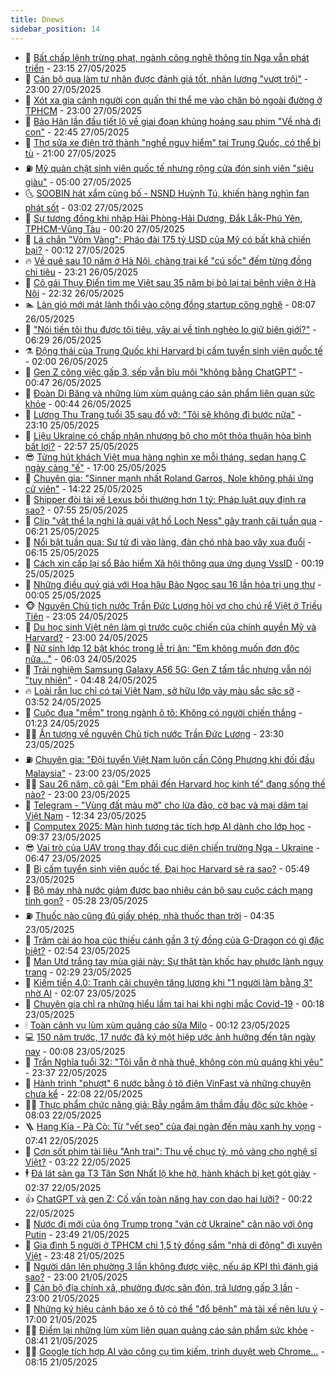 ```yaml
---
title: Dnews
sidebar_position: 14
---
```


<!-- dantri-dnews:START -->
- 🤠 [Bất chấp lệnh trừng phạt, ngành công nghệ thông tin Nga vẫn phát triển](https://dantri.com.vn/the-gioi/bat-chap-lenh-trung-phat-nganh-cong-nghe-thong-tin-nga-van-phat-trien-20250527225101686.htm) - 23:15 27/05/2025
- 🌈 [Cán bộ qua làm tư nhân được đánh giá tốt, nhận lương &quot;vượt trội&quot;](https://dantri.com.vn/lao-dong-viec-lam/can-bo-qua-lam-tu-nhan-duoc-danh-gia-tot-nhan-luong-vuot-troi-20250527173243619.htm) - 23:00 27/05/2025
- 🐎 [Xót xa gia cảnh người con quấn thi thể mẹ vào chăn bỏ ngoài đường ở TPHCM](https://dantri.com.vn/xa-hoi/xot-xa-gia-canh-nguoi-con-quan-thi-the-me-vao-chan-bo-ngoai-duong-o-tphcm-20250527164911626.htm) - 23:00 27/05/2025
- 👹 [Bảo Hân lần đầu tiết lộ về giai đoạn khủng hoảng sau phim &quot;Về nhà đi con&quot;](https://dantri.com.vn/giai-tri/bao-han-lan-dau-tiet-lo-ve-giai-doan-khung-hoang-sau-phim-ve-nha-di-con-20250517163639928.htm) - 22:45 27/05/2025
- 🫶 [Thợ sửa xe điện trở thành &quot;nghề nguy hiểm&quot; tại Trung Quốc, có thể bị tù](https://dantri.com.vn/o-to-xe-may/tho-sua-xe-dien-tro-thanh-nghe-nguy-hiem-tai-trung-quoc-co-the-bi-tu-20250527215548914.htm) - 21:00 27/05/2025
- ⛽️ [Mỹ quản chặt sinh viên quốc tế nhưng rộng cửa đón sinh viên &quot;siêu giàu&quot;](https://dantri.com.vn/giao-duc/my-quan-chat-sinh-vien-quoc-te-nhung-rong-cua-don-sinh-vien-sieu-giau-20250527105403900.htm) - 05:00 27/05/2025
- 🌜 [SOOBIN hát xẩm cùng bố - NSND Huỳnh Tú, khiến hàng nghìn fan phát sốt](https://dantri.com.vn/giai-tri/soobin-hat-xam-cung-bo-nsnd-huynh-tu-khien-hang-nghin-fan-phat-sot-20250527083105769.htm) - 03:02 27/05/2025
- 💪 [Sự tương đồng khi nhập Hải Phòng-Hải Dương, Đắk Lắk-Phú Yên, TPHCM-Vũng Tàu](https://dantri.com.vn/noi-vu/su-tuong-dong-khi-nhap-hai-phong-hai-duong-dak-lak-phu-yen-tphcm-vung-tau-20250526123158548.htm) - 00:20 27/05/2025
- 🎊 [Lá chắn &quot;Vòm Vàng&quot;: Pháo đài 175 tỷ USD của Mỹ có bất khả chiến bại?](https://dantri.com.vn/the-gioi/la-chan-vom-vang-phao-dai-175-ty-usd-cua-my-co-bat-kha-chien-bai-20250526164757054.htm) - 00:12 27/05/2025
- 🔥 [Về quê sau 10 năm ở Hà Nội, chàng trai kể &quot;cú sốc&quot; đếm từng đồng chi tiêu](https://dantri.com.vn/doi-song/ve-que-sau-10-nam-o-ha-noi-chang-trai-ke-cu-soc-dem-tung-dong-chi-tieu-20250522165004439.htm) - 23:21 26/05/2025
- 👀 [Cô gái Thụy Điển tìm mẹ Việt sau 35 năm bị bỏ lại tại bệnh viện ở Hà Nội](https://dantri.com.vn/doi-song/co-gai-thuy-dien-tim-me-viet-sau-35-nam-bi-bo-lai-tai-benh-vien-o-ha-noi-20250526164712597.htm) - 22:32 26/05/2025
- 🏊 [Làn gió mới mát lành thổi vào cộng đồng startup công nghệ](https://dantri.com.vn/cong-nghe/lan-gio-moi-mat-lanh-thoi-vao-cong-dong-startup-cong-nghe-20250525105524424.htm) - 08:07 26/05/2025
- 🥸 [&quot;Nói tiền tôi thu được tôi tiêu, vậy ai về tỉnh nghèo lo giữ biên giới?&quot;](https://dantri.com.vn/xa-hoi/noi-tien-toi-thu-duoc-toi-tieu-vay-ai-ve-tinh-ngheo-lo-giu-bien-gioi-20250526130850817.htm) - 06:29 26/05/2025
- ⚗️ [Động thái của Trung Quốc khi Harvard bị cấm tuyển sinh viên quốc tế](https://dantri.com.vn/giao-duc/dong-thai-cua-trung-quoc-khi-harvard-bi-cam-tuyen-sinh-vien-quoc-te-20250525212122303.htm) - 02:00 26/05/2025
- 🐲 [Gen Z cõng việc gấp 3, sếp vẫn bĩu môi &quot;không bằng ChatGPT&quot;](https://dantri.com.vn/cong-nghe/gen-z-cong-viec-gap-3-sep-van-biu-moi-khong-bang-chatgpt-20250525194152822.htm) - 00:47 26/05/2025
- 🌁 [Đoàn Di Băng và những lùm xùm quảng cáo sản phẩm liên quan sức khỏe](https://dantri.com.vn/suc-khoe/doan-di-bang-va-nhung-lum-xum-quang-cao-san-pham-lien-quan-suc-khoe-20250525183855389.htm) - 00:44 26/05/2025
- 🧐 [Lương Thu Trang tuổi 35 sau đổ vỡ: &quot;Tôi sẽ không đi bước nữa&quot;](https://dantri.com.vn/giai-tri/luong-thu-trang-tuoi-35-sau-do-vo-toi-se-khong-di-buoc-nua-20250524031601806.htm) - 23:10 25/05/2025
- 👹 [Liệu Ukraine có chấp nhận nhượng bộ cho một thỏa thuận hòa bình bất lợi?](https://dantri.com.vn/the-gioi/lieu-ukraine-co-chap-nhan-nhuong-bo-cho-mot-thoa-thuan-hoa-binh-bat-loi-20250525145418864.htm) - 22:57 25/05/2025
- 😎 [Từng hút khách Việt mua hàng nghìn xe mỗi tháng, sedan hạng C ngày càng &quot;ế&quot;](https://dantri.com.vn/o-to-xe-may/tung-hut-khach-viet-mua-hang-nghin-xe-moi-thang-sedan-hang-c-ngay-cang-e-20250525155545304.htm) - 17:00 25/05/2025
- 🤭 [Chuyên gia: &quot;Sinner mạnh nhất Roland Garros, Nole không phải ứng cử viên&quot;](https://dantri.com.vn/the-thao/chuyen-gia-sinner-manh-nhat-roland-garros-nole-khong-phai-ung-cu-vien-20250524230333469.htm) - 14:22 25/05/2025
- 🦣 [Shipper đòi tài xế Lexus bồi thường hơn 1 tỷ: Pháp luật quy định ra sao?](https://dantri.com.vn/ban-doc/shipper-doi-tai-xe-lexus-boi-thuong-hon-1-ty-phap-luat-quy-dinh-ra-sao-20250525105755131.htm) - 07:55 25/05/2025
- 🙉 [Clip &quot;vật thể lạ nghi là quái vật hồ Loch Ness&quot; gây tranh cãi tuần qua](https://dantri.com.vn/cong-nghe/clip-vat-the-la-nghi-la-quai-vat-ho-loch-ness-gay-tranh-cai-tuan-qua-20250525043613415.htm) - 06:21 25/05/2025
- 🗽 [Nổi bật tuần qua: Sư tử đi vào làng, đàn chó nhà bao vây xua đuổi](https://dantri.com.vn/khoa-hoc/noi-bat-tuan-qua-su-tu-di-vao-lang-dan-cho-nha-bao-vay-xua-duoi-20250525003303538.htm) - 06:15 25/05/2025
- 🐻 [Cách xin cấp lại sổ Bảo hiểm Xã hội thông qua ứng dụng VssID](https://dantri.com.vn/cong-nghe/cach-xin-cap-lai-so-bao-hiem-xa-hoi-thong-qua-ung-dung-vssid-20250524020222810.htm) - 00:19 25/05/2025
- 🫣 [Những điều quý giá với Hoa hậu Bảo Ngọc sau 16 lần hóa trị ung thư](https://dantri.com.vn/giai-tri/nhung-dieu-quy-gia-voi-hoa-hau-bao-ngoc-sau-16-lan-hoa-tri-ung-thu-20250516173941103.htm) - 00:05 25/05/2025
- 🐵 [Nguyên Chủ tịch nước Trần Đức Lương hỏi vợ cho chú rể Việt ở Triều Tiên](https://dantri.com.vn/doi-song/nguyen-chu-tich-nuoc-tran-duc-luong-hoi-vo-cho-chu-re-viet-o-trieu-tien-20250523214512457.htm) - 23:05 24/05/2025
- 🥷 [Du học sinh Việt nên làm gì trước cuộc chiến của chính quyền Mỹ và Harvard?](https://dantri.com.vn/giao-duc/du-hoc-sinh-viet-nen-lam-gi-truoc-cuoc-chien-cua-chinh-quyen-my-va-harvard-20250524151912253.htm) - 23:00 24/05/2025
- 🐻 [Nữ sinh lớp 12 bật khóc trong lễ tri ân: &quot;Em không muốn đơn độc nữa...&quot;](https://dantri.com.vn/giao-duc/nu-sinh-lop-12-bat-khoc-trong-le-tri-an-em-khong-muon-don-doc-nua-20250524124649860.htm) - 06:03 24/05/2025
- 🥸 [Trải nghiệm Samsung Galaxy A56 5G: Gen Z tấm tắc nhưng vẫn nói &quot;tuy nhiên&quot;](https://dantri.com.vn/cong-nghe/trai-nghiem-samsung-galaxy-a56-5g-gen-z-tam-tac-nhung-van-noi-tuy-nhien-20250524112740310.htm) - 04:48 24/05/2025
- 🔥 [Loài rắn lục chỉ có tại Việt Nam, sở hữu lớp vảy màu sắc sặc sỡ](https://dantri.com.vn/khoa-hoc/loai-ran-luc-chi-co-tai-viet-nam-so-huu-lop-vay-mau-sac-sac-so-20250524042449135.htm) - 03:52 24/05/2025
- 🥰 [Cuộc đua &quot;mềm&quot; trong ngành ô tô: Không có người chiến thắng](https://dantri.com.vn/o-to-xe-may/cuoc-dua-mem-trong-nganh-o-to-khong-co-nguoi-chien-thang-20250518222924344.htm) - 01:23 24/05/2025
- 👨‍🏫 [Ấn tượng về nguyên Chủ tịch nước Trần Đức Lương](https://dantri.com.vn/xa-hoi/an-tuong-ve-nguyen-chu-tich-nuoc-tran-duc-luong-20250523161900368.htm) - 23:30 23/05/2025
- ⛽️ [Chuyên gia: &quot;Đội tuyển Việt Nam luôn cần Công Phượng khi đối đầu Malaysia&quot;](https://dantri.com.vn/the-thao/chuyen-gia-doi-tuyen-viet-nam-luon-can-cong-phuong-khi-doi-dau-malaysia-20250523180815298.htm) - 23:00 23/05/2025
- 🧑‍💻 [Sau 26 năm, cô gái &quot;Em phải đến Harvard học kinh tế&quot; đang sống thế nào?](https://dantri.com.vn/giao-duc/sau-26-nam-co-gai-em-phai-den-harvard-hoc-kinh-te-dang-song-the-nao-20250522162420636.htm) - 23:00 23/05/2025
- 💪 [Telegram - &quot;Vùng đất màu mỡ&quot; cho lừa đảo, cờ bạc và mại dâm tại Việt Nam](https://dantri.com.vn/cong-nghe/telegram-vung-dat-mau-mo-cho-lua-dao-co-bac-va-mai-dam-tai-viet-nam-20250523155257808.htm) - 12:34 23/05/2025
- 🔭 [Computex 2025: Màn hình tương tác tích hợp AI dành cho lớp học](https://dantri.com.vn/cong-nghe/computex-2025-man-hinh-tuong-tac-tich-hop-ai-danh-cho-lop-hoc-20250523005307040.htm) - 09:37 23/05/2025
- 😎 [Vai trò của UAV trong thay đổi cục diện chiến trường Nga - Ukraine](https://dantri.com.vn/the-gioi/vai-tro-cua-uav-trong-thay-doi-cuc-dien-chien-truong-nga-ukraine-20250522160033478.htm) - 06:47 23/05/2025
- 🦩 [Bị cấm tuyển sinh viên quốc tế, Đại học Harvard sẽ ra sao?](https://dantri.com.vn/giao-duc/bi-cam-tuyen-sinh-vien-quoc-te-dai-hoc-harvard-se-ra-sao-20250523123122572.htm) - 05:49 23/05/2025
- 🐻 [Bộ máy nhà nước giảm được bao nhiêu cán bộ sau cuộc cách mạng tinh gọn?](https://dantri.com.vn/noi-vu/bo-may-nha-nuoc-giam-duoc-bao-nhieu-can-bo-sau-cuoc-cach-mang-tinh-gon-20250523113647564.htm) - 05:28 23/05/2025
- ⛽️ [Thuốc nào cũng đủ giấy phép, nhà thuốc than trời](https://dantri.com.vn/suc-khoe/thuoc-nao-cung-du-giay-phep-nha-thuoc-than-troi-20250522190148939.htm) - 04:35 23/05/2025
- 📝 [Trâm cài áo hoa cúc thiếu cánh gần 3 tỷ đồng của G-Dragon có gì đặc biệt?](https://dantri.com.vn/giai-tri/tram-cai-ao-hoa-cuc-thieu-canh-gan-3-ty-dong-cua-g-dragon-co-gi-dac-biet-20250522142857189.htm) - 02:54 23/05/2025
- 💯 [Man Utd trắng tay mùa giải này: Sự thật tàn khốc hay phước lành ngụy trang](https://dantri.com.vn/the-thao/man-utd-trang-tay-mua-giai-nay-su-that-tan-khoc-hay-phuoc-lanh-nguy-trang-20250523015200601.htm) - 02:29 23/05/2025
- 🤠 [Kiếm tiền 4.0: Tranh cãi chuyện tăng lương khi &quot;1 người làm bằng 3&quot; nhờ AI](https://dantri.com.vn/cong-nghe/kiem-tien-40-tranh-cai-chuyen-tang-luong-khi-1-nguoi-lam-bang-3-nho-ai-20250521005533813.htm) - 02:07 23/05/2025
- 🧐 [Chuyên gia chỉ ra những hiểu lầm tai hại khi nghi mắc Covid-19](https://dantri.com.vn/suc-khoe/chuyen-gia-chi-ra-nhung-hieu-lam-tai-hai-khi-nghi-mac-covid-19-20250523021453703.htm) - 00:18 23/05/2025
- 🕯 [Toàn cảnh vụ lùm xùm quảng cáo sữa Milo](https://dantri.com.vn/suc-khoe/toan-canh-vu-lum-xum-quang-cao-sua-milo-20250522122318340.htm) - 00:12 23/05/2025
- 💻 [150 năm trước, 17 nước đã ký một hiệp ước ảnh hưởng đến tận ngày nay](https://dantri.com.vn/khoa-hoc/150-nam-truoc-17-nuoc-da-ky-mot-hiep-uoc-anh-huong-den-tan-ngay-nay-20250523002632651.htm) - 00:08 23/05/2025
- 🌋 [Trần Nghĩa tuổi 32: &quot;Tôi vẫn ở nhà thuê, không còn mù quáng khi yêu&quot;](https://dantri.com.vn/giai-tri/tran-nghia-tuoi-32-toi-van-o-nha-thue-khong-con-mu-quang-khi-yeu-20250522210711314.htm) - 23:37 22/05/2025
- 🤖 [Hành trình &quot;phượt&quot; 6 nước bằng ô tô điện VinFast và những chuyện chưa kể](https://dantri.com.vn/o-to-xe-may/hanh-trinh-phuot-6-nuoc-bang-o-to-dien-vinfast-va-nhung-chuyen-chua-ke-20250522142403678.htm) - 22:08 22/05/2025
- 🧑‍💻 [Thực phẩm chức năng giả: Bẫy ngầm âm thầm đầu độc sức khỏe](https://dantri.com.vn/suc-khoe/thuc-pham-chuc-nang-gia-bay-ngam-am-tham-dau-doc-suc-khoe-20250522081801532.htm) - 08:03 22/05/2025
- 🪜 [Hang Kia - Pà Cò: Từ &quot;vết sẹo&quot; của đại ngàn đến màu xanh hy vọng](https://dantri.com.vn/khoa-hoc/hang-kia-pa-co-tu-vet-seo-cua-dai-ngan-den-mau-xanh-hy-vong-20250521014045760.htm) - 07:41 22/05/2025
- 🚀 [Cơn sốt phim tài liệu &quot;Anh trai&quot;: Thu về chục tỷ, mỏ vàng cho nghệ sĩ Việt?](https://dantri.com.vn/giai-tri/con-sot-phim-tai-lieu-anh-trai-thu-ve-chuc-ty-mo-vang-cho-nghe-si-viet-20250522072853590.htm) - 03:22 22/05/2025
- 🕴 [Đá lát sàn ga T3 Tân Sơn Nhất lộ khe hở, hành khách bị kẹt gót giày](https://dantri.com.vn/xa-hoi/da-lat-san-ga-t3-tan-son-nhat-lo-khe-ho-hanh-khach-bi-ket-got-giay-20250521233224601.htm) - 02:37 22/05/2025
- 👍 [ChatGPT và gen Z: Cố vấn toàn năng hay con dao hai lưỡi?](https://dantri.com.vn/kinh-doanh/chatgpt-va-gen-z-co-van-toan-nang-hay-con-dao-hai-luoi-20250515110913708.htm) - 00:22 22/05/2025
- 🥳 [Nước đi mới của ông Trump trong &quot;ván cờ Ukraine&quot; cân não với ông Putin](https://dantri.com.vn/the-gioi/nuoc-di-moi-cua-ong-trump-trong-van-co-ukraine-can-nao-voi-ong-putin-20250521165516608.htm) - 23:49 21/05/2025
- 🥳 [Gia đình 5 người ở TPHCM chi 1,5 tỷ đồng sắm &quot;nhà di động&quot; đi xuyên Việt](https://dantri.com.vn/du-lich/gia-dinh-5-nguoi-o-tphcm-chi-15-ty-dong-sam-nha-di-dong-di-xuyen-viet-20250520152230392.htm) - 23:48 21/05/2025
- 🦩 [Người dân lên phường 3 lần không được việc, nếu áp KPI thì đánh giá sao?](https://dantri.com.vn/noi-vu/nguoi-dan-len-phuong-3-lan-khong-duoc-viec-neu-ap-kpi-thi-danh-gia-sao-20250521174724788.htm) - 23:00 21/05/2025
- 🗽 [Cán bộ địa chính xã, phường được săn đón, trả lương gấp 3 lần](https://dantri.com.vn/lao-dong-viec-lam/can-bo-dia-chinh-xa-phuong-duoc-san-don-tra-luong-gap-3-lan-20250519125634617.htm) - 23:00 21/05/2025
- 🤖 [Những ký hiệu cảnh báo xe ô tô có thể &quot;đổ bệnh&quot; mà tài xế nên lưu ý](https://dantri.com.vn/o-to-xe-may/nhung-ky-hieu-canh-bao-xe-o-to-co-the-do-benh-ma-tai-xe-nen-luu-y-20250521231045718.htm) - 17:00 21/05/2025
- 🧑‍🏫 [Điểm lại những lùm xùm liên quan quảng cáo sản phẩm sức khỏe](https://dantri.com.vn/suc-khoe/diem-lai-nhung-lum-xum-lien-quan-quang-cao-san-pham-suc-khoe-20250520234642635.htm) - 08:41 21/05/2025
- 👨‍🏫 [Google tích hợp AI vào công cụ tìm kiếm, trình duyệt web Chrome…](https://dantri.com.vn/cong-nghe/google-tich-hop-ai-vao-cong-cu-tim-kiem-trinh-duyet-web-chrome-20250521120704482.htm) - 08:15 21/05/2025<!-- dantri-dnews:END -->
